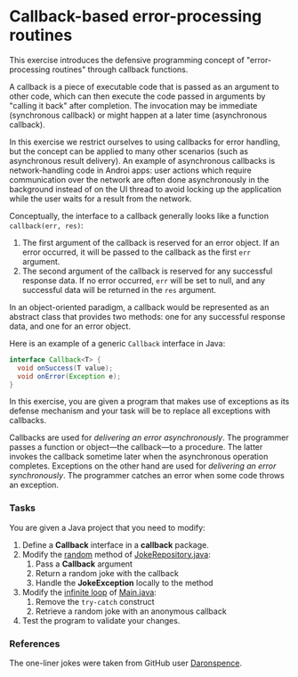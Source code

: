 # Callback-based error-processing routines
This exercise introduces the defensive programming concept of "error-processing routines" through callback functions.

A callback is a piece of executable code that is passed as an argument to other code, which can then execute the code passed in arguments by "calling it back" after completion. The invocation may be immediate (synchronous callback) or might happen at a later time (asynchronous callback).

In this exercise we restrict ourselves to using callbacks for error handling, but the concept can be applied to many other scenarios (such as asynchronous result delivery). An example of asynchronous callbacks is network-handling code in Androi apps: user actions which require communication over the network are often done asynchronously in the background instead of on the UI thread to avoid locking up the application while the user waits for a result from the network.

Conceptually, the interface to a callback generally looks like a function `callback(err, res)`:

1. The first argument of the callback is reserved for an error object. If an error occurred, it will be passed to the callback as the first `err` argument.
1. The second argument of the callback is reserved for any successful response data. If no error occurred, `err` will be set to null, and any successful data will be returned in the `res` argument.

In an object-oriented paradigm, a callback would be represented as an abstract class that provides two methods: one for any successful response data, and one for an error object.

Here is an example of a generic `Callback` interface in Java:

```java
interface Callback<T> {
  void onSuccess(T value);
  void onError(Exception e);
}
```

In this exercise, you are given a program that makes use of exceptions as its defense mechanism and your task will be to replace all exceptions with callbacks.

Callbacks are used for _delivering an error asynchronously_. The programmer passes a function or object—the callback—to a procedure. The latter invokes the callback sometime later when the asynchronous operation completes. Exceptions on the other hand are used for _delivering an error synchronously_. The programmer catches an error when some code throws an exception.

### Tasks
You are given a Java project that you need to modify:

1. Define a **Callback** interface in a **callback** package.
1. Modify the [random](src/ch/epfl/sweng/defensive/error/processing/routine/repository/JokeRepository.java#L12) method of [JokeRepository.java](src/ch/epfl/sweng/defensive/error/processing/routine/repository/JokeRepository.java):
    1. Pass a **Callback** argument
    1. Return a random joke with the callback
    1. Handle the **JokeException** locally to the method
1. Modify the [infinite loop](src/ch/epfl/sweng/defensive/error/processing/routine/Main.java#L13) of [Main.java](src/ch/epfl/sweng/defensive/error/processing/routine/Main.java):
    1. Remove the `try-catch` construct
    1. Retrieve a random joke with an anonymous callback
1. Test the program to validate your changes.

### References
The one-liner jokes were taken from  GitHub user [Daronspence](https://github.com/Daronspence/One-Liners/blob/master/jokes.txt).
